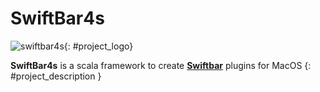 # SwiftBar4s

![swiftbar4s](/images/logo-svg.svg){: #project_logo}

**SwiftBar4s** is a scala framework to create [**Swiftbar**](https://github.com/swiftbar/SwiftBar) plugins for MacOS
{: #project_description }
